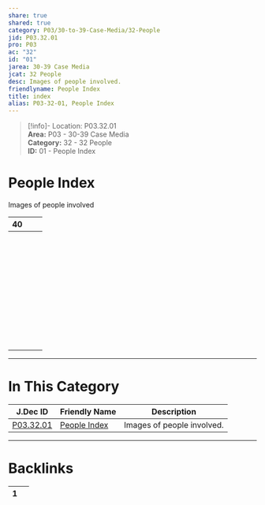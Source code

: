 ```yaml
---  
share: true  
shared: true  
category: P03/30-to-39-Case-Media/32-People  
jid: P03.32.01  
pro: P03  
ac: "32"  
id: "01"  
jarea: 30-39 Case Media  
jcat: 32 People  
desc: Images of people involved.  
friendlyname: People Index  
title: index  
alias: P03-32-01, People Index  
---  
```

  
>[!info]- Location: P03.32.01  
>**Area:** P03 - 30-39 Case Media  
>**Category:** 32 - 32 People  
>**ID:** 01 - People Index  
  
# People Index  
  
Images of people involved  
   
   
<div><table class="dataview table-view-table"><thead class="table-view-thead"><tr class="table-view-tr-header"><th class="table-view-th"><span></span><span class="dataview small-text">40</span></th><th class="table-view-th"><span></span></th><th class="table-view-th"><span></span></th></tr></thead><tbody class="table-view-tbody"><tr><td><span></span></td><td><span></span></td><td><span></span></td></tr><tr><td><span></span></td><td><span></span></td><td><span></span></td></tr><tr><td><span></span></td><td><span></span></td><td><span></span></td></tr><tr><td><span></span></td><td><span></span></td><td><span></span></td></tr><tr><td><span></span></td><td><span></span></td><td><span></span></td></tr><tr><td><span></span></td><td><span></span></td><td><span></span></td></tr><tr><td><span></span></td><td><span></span></td><td><span></span></td></tr><tr><td><span></span></td><td><span></span></td><td><span></span></td></tr><tr><td><span></span></td><td><span></span></td><td><span></span></td></tr><tr><td><span></span></td><td><span></span></td><td><span></span></td></tr><tr><td><span></span></td><td><span></span></td><td><span></span></td></tr><tr><td><span></span></td><td><span></span></td><td><span></span></td></tr><tr><td><span></span></td><td><span></span></td><td><span></span></td></tr><tr><td><span></span></td><td><span></span></td><td><span></span></td></tr><tr><td><span></span></td><td><span></span></td><td><span></span></td></tr><tr><td><span></span></td><td><span></span></td><td><span></span></td></tr><tr><td><span></span></td><td><span></span></td><td><span></span></td></tr><tr><td><span></span></td><td><span></span></td><td><span></span></td></tr><tr><td><span></span></td><td><span></span></td><td><span></span></td></tr><tr><td><span></span></td><td><span></span></td><td><span></span></td></tr><tr><td><span></span></td><td><span></span></td><td><span></span></td></tr><tr><td><span></span></td><td><span></span></td><td><span></span></td></tr><tr><td><span></span></td><td><span></span></td><td><span></span></td></tr><tr><td><span></span></td><td><span></span></td><td><span></span></td></tr><tr><td><span></span></td><td><span></span></td><td><span></span></td></tr><tr><td><span></span></td><td><span></span></td><td><span></span></td></tr><tr><td><span></span></td><td><span></span></td><td><span></span></td></tr><tr><td><span></span></td><td><span></span></td><td><span></span></td></tr><tr><td><span></span></td><td><span></span></td><td><span></span></td></tr><tr><td><span></span></td><td><span></span></td><td><span></span></td></tr><tr><td><span></span></td><td><span></span></td><td><span></span></td></tr><tr><td><span></span></td><td><span></span></td><td><span></span></td></tr><tr><td><span></span></td><td><span></span></td><td><span></span></td></tr><tr><td><span></span></td><td><span></span></td><td><span></span></td></tr><tr><td><span></span></td><td><span></span></td><td><span></span></td></tr><tr><td><span></span></td><td><span></span></td><td><span></span></td></tr><tr><td><span></span></td><td><span></span></td><td><span></span></td></tr><tr><td><span></span></td><td><span></span></td><td><span></span></td></tr><tr><td><span></span></td><td><span></span></td><td><span></span></td></tr><tr><td><span></span></td><td><span></span></td><td><span></span></td></tr></tbody></table></div>  
  
---  
# In This Category  
  
| J.Dec ID                                                                        | Friendly Name                                                                      | Description                |  
| ------------------------------------------------------------------------------- | ---------------------------------------------------------------------------------- | -------------------------- |  
| [P03.32.01](index.md) | [People Index](index.md) | Images of people involved. |  
  
  
---  
# Backlinks  
<div><table class="dataview table-view-table"><thead class="table-view-thead"><tr class="table-view-tr-header"><th class="table-view-th"><span></span><span class="dataview small-text">1</span></th><th class="table-view-th"><span></span></th></tr></thead><tbody class="table-view-tbody"></tbody></table></div>
